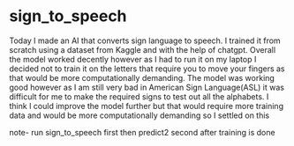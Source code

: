 # sign_to_speech
Today I made an AI that converts sign language to speech. I trained it from scratch using a dataset from Kaggle and with the help of chatgpt. Overall the model worked decently however as I had to run it on my laptop I decided not to train it on the letters that require you to move your fingers as that would be more computationally demanding. The model was working good however as I am still very bad in American Sign Language(ASL) it was difficult for me to make the required signs to test out all the alphabets. I think I could improve the model further but that would require more training data and would be more computationally demanding so I settled on this


note- run sign_to_speech first then predict2 second after training is done

